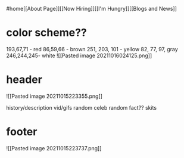 #home[[About Page]][[Now Hiring]][[I'm Hungry]][[Blogs and News]]
# color scheme??
193,67,71 - red
86,59,66 - brown
251, 203, 101 - yellow
82, 77, 97, gray
246,244,245- white 
![[Pasted image 20211016024125.png]]
# header
![[Pasted image 20211015223355.png]]


history/description
vid/gifs
random celeb
random fact??
skits


# footer
![[Pasted image 20211015223737.png]]
